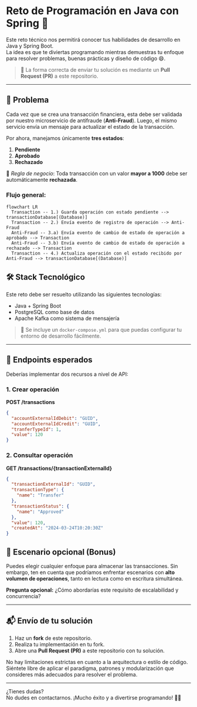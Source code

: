 # Reto de Programación en Java con Spring 🚀

Este reto técnico nos permitirá conocer tus habilidades de desarrollo en Java y Spring Boot.  
La idea es que te diviertas programando mientras demuestras tu enfoque para resolver problemas, buenas prácticas y diseño de código 😄.

> 📌 La forma correcta de enviar tu solución es mediante un **Pull Request (PR)** a este repositorio.

---

## 🧩 Problema

Cada vez que se crea una transacción financiera, esta debe ser validada por nuestro microservicio de antifraude (**Anti-Fraud**). Luego, el mismo servicio envía un mensaje para actualizar el estado de la transacción.

Por ahora, manejamos únicamente **tres estados**:

1. **Pendiente**
2. **Aprobado**
3. **Rechazado**

📌 *Regla de negocio*: Toda transacción con un valor **mayor a 1000** debe ser automáticamente **rechazada**.

### Flujo general:

```mermaid
flowchart LR
  Transaction -- 1.) Guarda operación con estado pendiente --> transactionDatabase[(Database)]
  Transaction -- 2.) Envía evento de registro de operación --> Anti-Fraud
  Anti-Fraud -- 3.a) Envía evento de cambio de estado de operación a aprobado --> Transaction
  Anti-Fraud -- 3.b) Envía evento de cambio de estado de operación a rechazado --> Transaction
  Transaction -- 4.) Actualiza operación con el estado recibido por Anti-Fraud --> transactionDatabase[(Database)]
```

## 🛠️ Stack Tecnológico

Este reto debe ser resuelto utilizando las siguientes tecnologías:

- Java + Spring Boot
- PostgreSQL como base de datos
- Apache Kafka como sistema de mensajería

> 🐳 Se incluye un `docker-compose.yml` para que puedas configurar tu entorno de desarrollo fácilmente.

---

## 🎯 Endpoints esperados

Deberías implementar dos recursos a nivel de API:

### 1. Crear operación

**POST /transactions**

```json
{
  "accountExternalIdDebit": "GUID",
  "accountExternalIdCredit": "GUID",
  "tranferTypeId": 1,
  "value": 120
}
```

### 2. Consultar operación

**GET /transactions/{transactionExternalId}**

```json
{
  "transactionExternalId": "GUID",
  "transactionType": {
    "name": "Transfer"
  },
  "transactionStatus": {
    "name": "Approved"
  },
  "value": 120,
  "createdAt": "2024-03-24T10:20:30Z"
}
```

## 🚀 Escenario opcional (Bonus)

Puedes elegir cualquier enfoque para almacenar las transacciones. Sin embargo, ten en cuenta que podríamos enfrentar escenarios con **alto volumen de operaciones**, tanto en lectura como en escritura simultánea.

**Pregunta opcional:** ¿Cómo abordarías este requisito de escalabilidad y concurrencia?

---

## 📬 Envío de tu solución

1. Haz un **fork** de este repositorio.
2. Realiza tu implementación en tu fork.
3. Abre una **Pull Request (PR)** a este repositorio con tu solución.

No hay limitaciones estrictas en cuanto a la arquitectura o estilo de código. Siéntete libre de aplicar el paradigma, patrones y modularización que consideres más adecuados para resolver el problema.

---

¿Tienes dudas?  
No dudes en contactarnos. ¡Mucho éxito y a divertirse programando! 💪😎